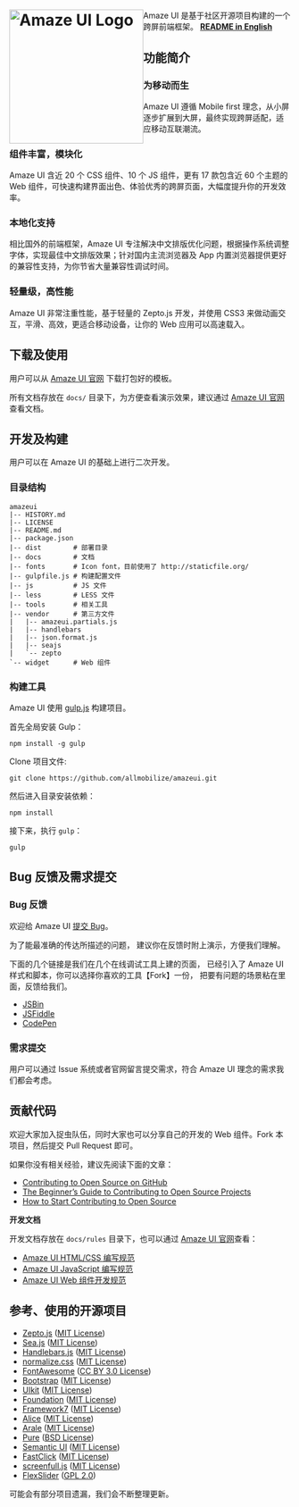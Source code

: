 <h1><a href="http://amazeui.org/" title="Amaze UI 官网"><img style="float: left" width="240" src="https://raw.githubusercontent.com/allmobilize/amazeui/master/vendor/amazeui/amazeui-b.png" alt="Amaze UI Logo"/></a></h1>   


Amaze UI 是基于社区开源项目构建的一个跨屏前端框架。 __[README in English](https://github.com/allmobilize/amazeui/blob/master/README_EN.md)__

## 功能简介

### 为移动而生

Amaze UI 遵循 Mobile first 理念，从小屏逐步扩展到大屏，最终实现跨屏适配，适应移动互联潮流。

### 组件丰富，模块化

Amaze UI 含近 20 个 CSS 组件、10 个 JS 组件，更有 17 款包含近 60 个主题的 Web 组件，可快速构建界面出色、体验优秀的跨屏页面，大幅度提升你的开发效率。

### 本地化支持

相比国外的前端框架，Amaze UI 专注解决中文排版优化问题，根据操作系统调整字体，实现最佳中文排版效果；针对国内主流浏览器及 App 内置浏览器提供更好的兼容性支持，为你节省大量兼容性调试时间。

### 轻量级，高性能

Amaze UI 非常注重性能，基于轻量的 Zepto.js 开发，并使用 CSS3 来做动画交互，平滑、高效，更适合移动设备，让你的 Web 应用可以高速载入。

## 下载及使用

用户可以从 [Amaze UI 官网](http://amazeui.org/getting-started) 下载打包好的模板。

所有文档存放在 `docs/` 目录下，为方便查看演示效果，建议通过 [Amaze UI 官网](http://amazeui.org/)查看文档。


## 开发及构建

用户可以在 Amaze UI 的基础上进行二次开发。

### 目录结构

```
amazeui
|-- HISTORY.md
|-- LICENSE
|-- README.md
|-- package.json
|-- dist        # 部署目录
|-- docs        # 文档
|-- fonts       # Icon font，目前使用了 http://staticfile.org/
|-- gulpfile.js # 构建配置文件
|-- js          # JS 文件
|-- less        # LESS 文件
|-- tools       # 相关工具
|-- vendor      # 第三方文件
|   |-- amazeui.partials.js
|   |-- handlebars
|   |-- json.format.js
|   |-- seajs
|   `-- zepto
`-- widget      # Web 组件
```

### 构建工具

Amaze UI 使用 [gulp.js](http://gulpjs.com/) 构建项目。

首先全局安装 Gulp：

```
npm install -g gulp
```

Clone 项目文件:

```
git clone https://github.com/allmobilize/amazeui.git
```

然后进入目录安装依赖：

```
npm install
```

接下来，执行 `gulp`：

```
gulp
```

## Bug 反馈及需求提交

### Bug 反馈

欢迎给 Amaze UI [提交 Bug](https://github.com/allmobilize/amazeui/issues)。

为了能最准确的传达所描述的问题， 建议你在反馈时附上演示，方便我们理解。

下面的几个链接是我们在几个在线调试工具上建的页面， 已经引入了 Amaze UI 样式和脚本，你可以选择你喜欢的工具【Fork】一份， 把要有问题的场景粘在里面，反馈给我们。

- [JSBin](http://jsbin.com/kijiqu/1/edit?html,output)
- [JSFiddle](http://jsfiddle.net/hegfirose/W22fV/)
- [CodePen](http://codepen.io/minwe/pen/AEeup)

### 需求提交

用户可以通过 Issue 系统或者官网留言提交需求，符合 Amaze UI 理念的需求我们都会考虑。


## 贡献代码

欢迎大家加入捉虫队伍，同时大家也可以分享自己的开发的 Web 组件。Fork 本项目，然后提交 Pull Request 即可。

如果你没有相关经验，建议先阅读下面的文章：

- [Contributing to Open Source on GitHub](https://guides.github.com/activities/contributing-to-open-source/)
- [The Beginner’s Guide to Contributing to Open Source Projects](http://blog.newrelic.com/2014/05/05/open-source_gettingstarted/)
- [How to Start Contributing to Open Source](http://www.developer.com/open/how-to-start-contributing-to-open-source.html)

__开发文档__

开发文档存放在 `docs/rules` 目录下，也可以通过 [Amaze UI 官网](http://amazeui.org/)查看：

- [Amaze UI HTML/CSS 编写规范](http://amazeui.org/getting-started/html-css)
- [Amaze UI JavaScript 编写规范](http://amazeui.org/getting-started/javascript)
- [Amaze UI Web 组件开发规范](http://amazeui.org/getting-started/widget)

## 参考、使用的开源项目

* [Zepto.js](https://github.com/madrobby/zepto) ([MIT
License](https://github.com/madrobby/zepto/blob/master/MIT-LICENSE))
* [Sea.js](https://github.com/seajs/seajs) ([MIT License](https://github.com/seajs/seajs/blob/master/LICENSE.md))
* [Handlebars.js](https://github.com/wycats/handlebars.js) ([MIT
License](https://github.com/wycats/handlebars.js/blob/master/LICENSE))
* [normalize.css](https://github.com/necolas/normalize.css) ([MIT
License](https://github.com/necolas/normalize.css/blob/master/LICENSE.md))
* [FontAwesome](https://github.com/FortAwesome/Font-Awesome/) ([CC BY 3.0 License](http://creativecommons.org/licenses/by/3.0/))
* [Bootstrap](https://github.com/twbs/bootstrap) ([MIT License](https://github.com/twbs/bootstrap/blob/master/LICENSE))
* [UIkit](https://github.com/uikit/uikit) ([MIT License](https://github.com/uikit/uikit/blob/master/LICENSE.md))
* [Foundation](https://github.com/zurb/foundation) ([MIT
License](https://github.com/zurb/foundation/blob/master/LICENSE))
* [Framework7](https://github.com/nolimits4web/Framework7) ([MIT
License](https://github.com/nolimits4web/Framework7/blob/master/LICENSE))
* [Alice](https://github.com/aliceui/aliceui.org/) ([MIT
License](https://github.com/aliceui/aliceui.org/blob/master/LICENSE))
* [Arale](https://github.com/aralejs/aralejs.org/) ([MIT
License](https://github.com/aralejs/aralejs.org/blob/master/LICENSE))
* [Pure](https://github.com/yui/pure) ([BSD License](https://github.com/yui/pure/blob/master/LICENSE.md))
* [Semantic UI](https://github.com/Semantic-Org/Semantic-UI) ([MIT
License](https://github.com/Semantic-Org/Semantic-UI/blob/master/LICENSE.md))
* [FastClick](https://github.com/ftlabs/fastclick) ([MIT
License](https://github.com/ftlabs/fastclick/blob/master/LICENSE))
* [screenfull.js](https://github.com/sindresorhus/screenfull.js) ([MIT
License](https://github.com/sindresorhus/screenfull.js/blob/gh-pages/license))
* [FlexSlider](https://github.com/woothemes/FlexSlider) ([GPL 2.0](http://www.gnu.org/licenses/gpl-2.0.html))

可能会有部分项目遗漏，我们会不断整理更新。
